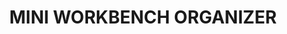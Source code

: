 ---
title: "MINI WORKBENCH ORGANIZER"
price: "1500" 
desc: "Polica za boje"
img_path: "/assets/img/A.MIG-8002.jpg"
brand: AMMO
available: true
special_offer: false
new: false
soon: false
cat: "Alat-i-dodaci"
subcat: "AL-AMMO"
subsubcat: "Alati-AMMO-SISTEMI-POLICA"
sifra: "A.MIG-8002"
---